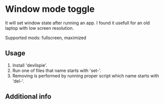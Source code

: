 # Window mode toggle

It will set window state after running an app. I found it usefull for an old laptop with low screen resolution.

Supported mods: fullscreen, maximized

## Usage
1. Install 'devilspie'.
2. Run one of files that name starts with 'set-'.
3. Removing is performed by running proper script which name starts with 'del-'.

## Additional info

[](https://wiki.gnome.org/action/show/Projects/DevilsPie)